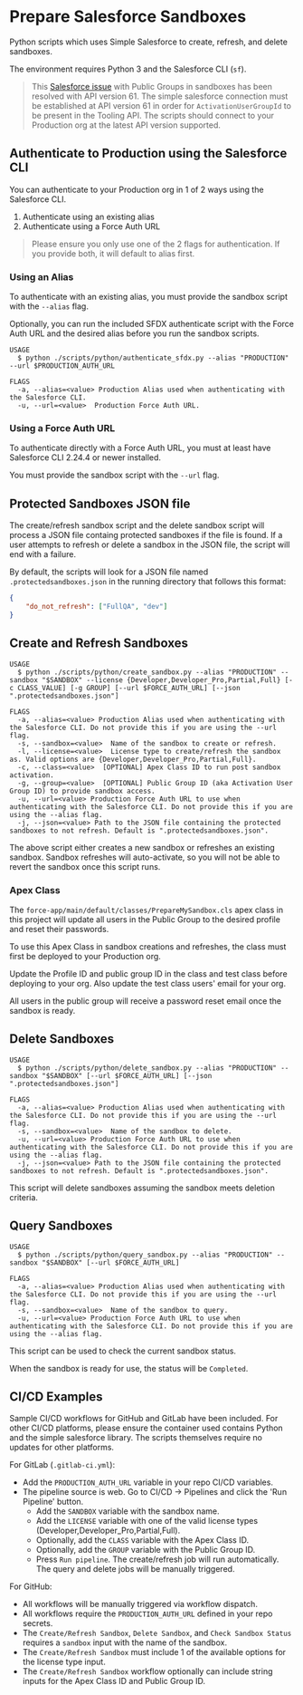 # Prepare Salesforce Sandboxes
Python scripts which uses Simple Salesforce to create, refresh, and delete sandboxes.

The environment requires Python 3 and the Salesforce CLI (`sf`).

> This [Salesforce issue](https://issues.salesforce.com/issue/a028c00000x9ZiUAAU/release-of-selective-sandbox-access-delayed) with Public Groups in sandboxes has been resolved with API version 61. The simple salesforce connection must be established at API version 61 in order for `ActivationUserGroupId` to be present in the Tooling API. The scripts should connect to your Production org at the latest API version supported.

## Authenticate to Production using the Salesforce CLI

You can authenticate to your Production org in 1 of 2 ways using the Salesforce CLI.

1. Authenticate using an existing alias
2. Authenticate using a Force Auth URL

> Please ensure you only use one of the 2 flags for authentication. If you provide both, it will default to alias first.

### Using an Alias

To authenticate with an existing alias, you must provide the sandbox script with the `--alias` flag.

Optionally, you can run the included SFDX authenticate script with the Force Auth URL and the desired alias before you run the sandbox scripts.

```
USAGE
  $ python ./scripts/python/authenticate_sfdx.py --alias "PRODUCTION" --url $PRODUCTION_AUTH_URL

FLAGS
  -a, --alias=<value> Production Alias used when authenticating with the Salesforce CLI.
  -u, --url=<value>  Production Force Auth URL.
```

### Using a Force Auth URL

To authenticate directly with a Force Auth URL, you must at least have Salesforce CLI 2.24.4 or newer installed.

You must provide the sandbox script with the `--url` flag.

## Protected Sandboxes JSON file

The create/refresh sandbox script and the delete sandbox script will process a JSON file containg protected sandboxes if the file is found. If a user attempts to refresh or delete a sandbox in the JSON file, the script will end with a failure.

By default, the scripts will look for a JSON file named `.protectedsandboxes.json` in the running directory that follows this format:

```json
{
    "do_not_refresh": ["FullQA", "dev"]
}
```

## Create and Refresh Sandboxes

```
USAGE
  $ python ./scripts/python/create_sandbox.py --alias "PRODUCTION" --sandbox "$SANDBOX" --license {Developer,Developer_Pro,Partial,Full} [-c CLASS_VALUE] [-g GROUP] [--url $FORCE_AUTH_URL] [--json ".protectedsandboxes.json"]

FLAGS
  -a, --alias=<value> Production Alias used when authenticating with the Salesforce CLI. Do not provide this if you are using the --url flag.
  -s, --sandbox=<value>  Name of the sandbox to create or refresh.
  -l, --license=<value>  License type to create/refresh the sandbox as. Valid options are {Developer,Developer_Pro,Partial,Full}.
  -c, --class=<value>  [OPTIONAL] Apex Class ID to run post sandbox activation.
  -g, --group=<value>  [OPTIONAL] Public Group ID (aka Activation User Group ID) to provide sandbox access.
  -u, --url=<value> Production Force Auth URL to use when authenticating with the Salesforce CLI. Do not provide this if you are using the --alias flag.
  -j, --json=<value> Path to the JSON file containing the protected sandboxes to not refresh. Default is ".protectedsandboxes.json".
```

The above script either creates a new sandbox or refreshes an existing sandbox. Sandbox refreshes will auto-activate, so you will not be able to revert the sandbox once this script runs.

### Apex Class

The `force-app/main/default/classes/PrepareMySandbox.cls` apex class in this project will update all users in the Public Group to the desired profile and reset their passwords. 

To use this Apex Class in sandbox creations and refreshes, the class must first be deployed to your Production org.

Update the Profile ID and public group ID in the class and test class before deploying to your org. Also update the test class users' email for your org.

All users in the public group will receive a password reset email once the sandbox is ready.

## Delete Sandboxes

```
USAGE
  $ python ./scripts/python/delete_sandbox.py --alias "PRODUCTION" --sandbox "$SANDBOX" [--url $FORCE_AUTH_URL] [--json ".protectedsandboxes.json"]

FLAGS
  -a, --alias=<value> Production Alias used when authenticating with the Salesforce CLI. Do not provide this if you are using the --url flag.
  -s, --sandbox=<value>  Name of the sandbox to delete.
  -u, --url=<value> Production Force Auth URL to use when authenticating with the Salesforce CLI. Do not provide this if you are using the --alias flag.
  -j, --json=<value> Path to the JSON file containing the protected sandboxes to not refresh. Default is ".protectedsandboxes.json".
```

This script will delete sandboxes assuming the sandbox meets deletion criteria.

## Query Sandboxes

```
USAGE
  $ python ./scripts/python/query_sandbox.py --alias "PRODUCTION" --sandbox "$SANDBOX" [--url $FORCE_AUTH_URL]

FLAGS
  -a, --alias=<value> Production Alias used when authenticating with the Salesforce CLI. Do not provide this if you are using the --url flag.
  -s, --sandbox=<value>  Name of the sandbox to query.
  -u, --url=<value> Production Force Auth URL to use when authenticating with the Salesforce CLI. Do not provide this if you are using the --alias flag.
```

This script can be used to check the current sandbox status. 

When the sandbox is ready for use, the status will be `Completed`.

## CI/CD Examples

Sample CI/CD workflows for GitHub and GitLab have been included. For other CI/CD platforms, please ensure the container used contains Python and the simple salesforce library. The scripts themselves require no updates for other platforms.

For GitLab (`.gitlab-ci.yml`):
- Add the `PRODUCTION_AUTH_URL` variable in your repo CI/CD variables.
- The pipeline source is web. Go to CI/CD → Pipelines and click the 'Run Pipeline' button.
    - Add the `SANDBOX` variable with the sandbox name.
    - Add the `LICENSE` variable with one of the valid license types (Developer,Developer_Pro,Partial,Full).
    - Optionally, add the `CLASS` variable with the Apex Class ID.
    - Optionally, add the `GROUP` variable with the Public Group ID.
    - Press `Run pipeline`. The create/refresh job will run automatically. The query and delete jobs will be manually triggered.

For GitHub:
- All workflows will be manually triggered via workflow dispatch.
- All workflows require the `PRODUCTION_AUTH_URL` defined in your repo secrets.
- The `Create/Refresh Sandbox`, `Delete Sandbox`, and `Check Sandbox Status` requires a `sandbox` input with the name of the sandbox.
- The `Create/Refresh Sandbox` must include 1 of the available options for the license type input.
- The `Create/Refresh Sandbox` workflow optionally can include string inputs for the Apex Class ID and Public Group ID.
